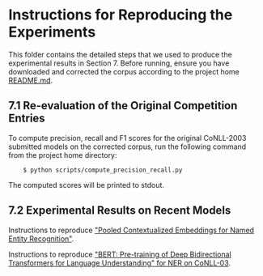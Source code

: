 # Instructions for Reproducing the Experiments

This folder contains the detailed steps that we used to produce the experimental results in Section 7. Before running, ensure you have downloaded and corrected the corpus according to the project home [README.md](../README.md).

## 7.1 Re-evaluation of the Original Competition Entries

To compute precision, recall and F1 scores for the original CoNLL-2003 submitted models on the corrected corpus, run the following command from the project home directory:

        $ python scripts/compute_precision_recall.py
        
The computed scores will be printed to stdout.


## 7.2 Experimental Results on Recent Models

Instructions to reproduce ["Pooled Contextualized Embeddings for Named Entity Recognition"](./akbik2018-2019/README.md).

Instructions to reproduce ["BERT: Pre-training of Deep Bidirectional Transformers for Language Understanding" for NER on CoNLL-03](./devlin2019/README.md).
